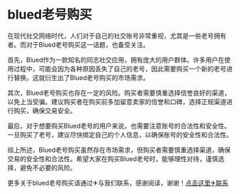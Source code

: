 # blued老号购买

在现代社交网络时代，人们对于自己的社交账号非常重视，尤其是一些老号拥有者。而对于Blued老号购买这一话题，也备受关注。

首先，Blued作为一款知名的同志社交应用，拥有庞大的用户群体。许多用户在使用过程中，可能会因为各种原因丢失了自己的老号，因此需要购买一个新的老号进行替换。这就衍生出了Blued老号购买的市场需求。

其次，Blued老号购买也存在一定的风险。购买者需要慎重选择信誉良好的渠道，以免上当受骗。建议购买者在购买前多加留意卖家的信誉和口碑，选择正规渠道进行购买，确保交易安全。

最后，对于想要购买Blued老号的用户来说，也需要注意账号的合法性和安全性。一旦购买了老号，建议尽快绑定自己的个人信息，以确保账号的安全性和合法性。

综上所述，Blued老号购买虽然存在市场需求，但购买者需要慎重选择渠道，确保交易的安全性和合法性。希望大家在购买Blued老号时，能够理性对待，谨慎选择，避免不必要的风险。

更多关于blued老号购买请通过✈与我们联系，感谢阅读，谢谢！[点击这里✈联系](https://t.me/LM999bot)